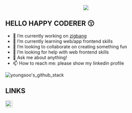 <p align="center"><img src="https://i.giphy.com/RThN0hOS2GO4M.gif" /></p>


## HELLO HAPPY CODERER 😗


- 🔭 I’m currently working on [zigbang](https://github.com/zigbang)
- 🌱 I’m currently learning web/app frontend skills
- 👯 I’m looking to collaborate on creating something fun
- 🤔 I’m looking for help with web frontend skills
- 💬 Ask me about anything!
- 📫 How to reach me: please show my linkedin profile

![youngsoo's_github_stack](https://github-readme-stats.vercel.app/api?username=heyman333&show_icons=true&hide_border=true)


## LINKS
<a href="https://www.linkedin.com/in/youngsu-han/">
  <img align="left" alt="Abhishek's LinkdeIN" width="22px" src="https://cdn.jsdelivr.net/npm/simple-icons@v3/icons/linkedin.svg" />
</a>
